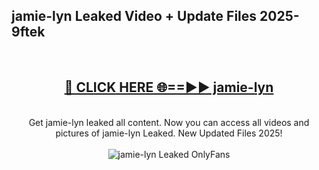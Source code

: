 <h2>jamie-lyn Leaked Video + Update Files 2025- 9ftek</h2>
<br>
<div align="center">
<h2><a href="https://libra.edu.pl?jamie-lyn" rel="nofollow">🔴 CLICK HERE 🌐==►► jamie-lyn</a></h2>
<br>
Get jamie-lyn leaked all content. Now you can access all videos and pictures of jamie-lyn Leaked. New Updated Files 2025!
<br>
<br>
<a href="https://libra.edu.pl?jamie-lyn" rel="nofollow" data-target="animated-image.originalLink"><img src="https://i.ibb.co.com/WyWwxjT/player-gif2.gif" alt="jamie-lyn Leaked OnlyFans" style="max-width: 100%; display: inline-block;" data-target="animated-image.originalImage"></a>
</div>
<br>